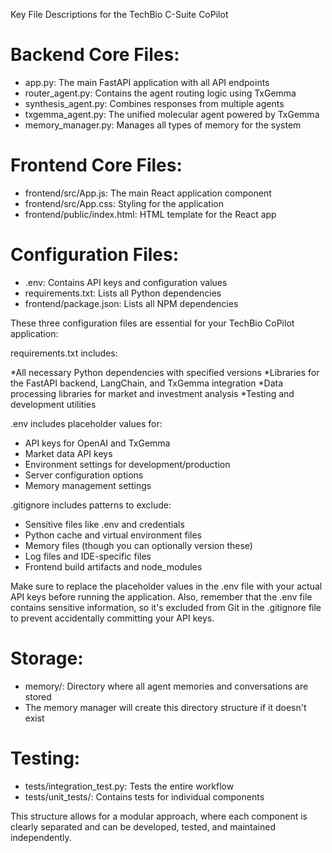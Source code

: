 Key File Descriptions for the TechBio C-Suite CoPilot

# Backend Core Files:

* app.py: The main FastAPI application with all API endpoints
* router_agent.py: Contains the agent routing logic using TxGemma
* synthesis_agent.py: Combines responses from multiple agents
* txgemma_agent.py: The unified molecular agent powered by TxGemma
* memory_manager.py: Manages all types of memory for the system

# Frontend Core Files:

* frontend/src/App.js: The main React application component
* frontend/src/App.css: Styling for the application
* frontend/public/index.html: HTML template for the React app

# Configuration Files:

* .env: Contains API keys and configuration values
* requirements.txt: Lists all Python dependencies
* frontend/package.json: Lists all NPM dependencies

These three configuration files are essential for your TechBio CoPilot application:

requirements.txt includes:

*All necessary Python dependencies with specified versions
*Libraries for the FastAPI backend, LangChain, and TxGemma integration
*Data processing libraries for market and investment analysis
*Testing and development utilities

.env includes placeholder values for:

* API keys for OpenAI and TxGemma
* Market data API keys
* Environment settings for development/production
* Server configuration options
* Memory management settings

.gitignore includes patterns to exclude:

* Sensitive files like .env and credentials
* Python cache and virtual environment files
* Memory files (though you can optionally version these)
* Log files and IDE-specific files
* Frontend build artifacts and node_modules

Make sure to replace the placeholder values in the .env file with your actual API keys before running the application. Also, remember that the .env file contains sensitive information, so it's excluded from Git in the .gitignore file to prevent accidentally committing your API keys.

# Storage:

* memory/: Directory where all agent memories and conversations are stored
* The memory manager will create this directory structure if it doesn't exist

# Testing:

* tests/integration_test.py: Tests the entire workflow
* tests/unit_tests/: Contains tests for individual components

This structure allows for a modular approach, where each component is clearly separated and can be developed, tested, and maintained independently.
